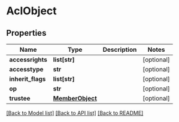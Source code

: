 # AclObject

## Properties
Name | Type | Description | Notes
------------ | ------------- | ------------- | -------------
**accessrights** | **list[str]** |  | [optional] 
**accesstype** | **str** |  | [optional] 
**inherit_flags** | **list[str]** |  | [optional] 
**op** | **str** |  | [optional] 
**trustee** | [**MemberObject**](MemberObject.md) |  | [optional] 

[[Back to Model list]](../README.md#documentation-for-models) [[Back to API list]](../README.md#documentation-for-api-endpoints) [[Back to README]](../README.md)



